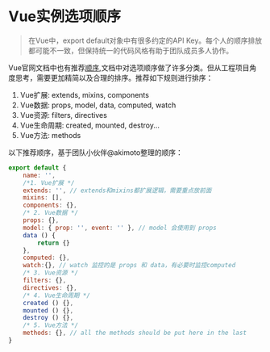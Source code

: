 # Vue实例选项顺序

> 在Vue中，export default对象中有很多约定的API Key。每个人的顺序排放都可能不一致，但保持统一的代码风格有助于团队成员多人协作。

Vue官网文档中也有推荐[顺序](https://cn.vuejs.org/v2/style-guide/index.html#%E7%BB%84%E4%BB%B6-%E5%AE%9E%E4%BE%8B%E7%9A%84%E9%80%89%E9%A1%B9%E7%9A%84%E9%A1%BA%E5%BA%8F-%E6%8E%A8%E8%8D%90),文档中对选项顺序做了许多分类。但从工程项目角度思考，需要更加精简以及合理的排序。推荐如下规则进行排序：

1. Vue扩展: extends, mixins, components
1. Vue数据: props, model, data, computed, watch
1. Vue资源: filters, directives
1. Vue生命周期: created, mounted, destroy...
1. Vue方法: methods

以下推荐顺序，基于团队小伙伴@akimoto整理的顺序：

``` js
export default {
    name: '',
    /*1. Vue扩展 */
    extends: '', // extends和mixins都扩展逻辑，需要重点放前面
    mixins: [],   
    components: {},
    /* 2. Vue数据 */
    props: {},
    model: { prop: '', event: '' }, // model 会使用到 props
    data () {
        return {}
    },
    computed: {},
    watch:{}, // watch 监控的是 props 和 data，有必要时监控computed
    /* 3. Vue资源 */
    filters: {},
    directives: {},
    /* 4. Vue生命周期 */
    created () {},
    mounted () {},
    destroy () {},
    /* 5. Vue方法 */
    methods: {}, // all the methods should be put here in the last
}
```
